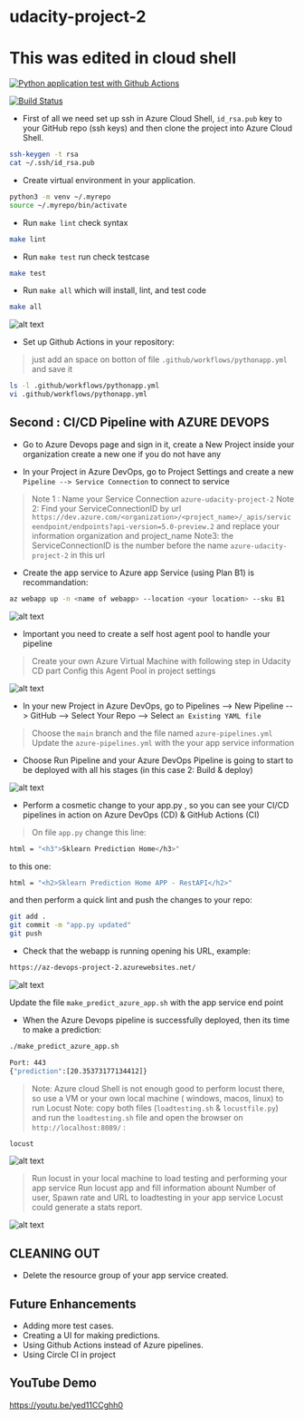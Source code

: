 # udacity-project-2

# This was edited in cloud shell

[![Python application test with Github Actions](https://github.com/huy-js/azure-udacity-project-2/actions/workflows/pythonapp.yml/badge.svg)](https://github.com/huy-js/azure-udacity-project-2/actions/workflows/pythonapp.yml)

[![Build Status](https://dev.azure.com/huycntt/azure-udacity-project-2/_apis/build/status/huy-js.azure-udacity-project-2?branchName=main)](https://dev.azure.com/huycntt/azure-udacity-project-2/_build/latest?definitionId=20&branchName=main)

* First of all we need set up ssh in Azure Cloud Shell, `id_rsa.pub` key to your GitHub repo (ssh keys) and then clone the project into Azure Cloud Shell.

```sh
ssh-keygen -t rsa
cat ~/.ssh/id_rsa.pub
```

* Create virtual environment in your application.

```sh
python3 -m venv ~/.myrepo
source ~/.myrepo/bin/activate
```
* Run `make lint` check syntax

```sh
make lint
```
* Run `make test` run check testcase

```sh
make test
```
* Run `make all` which will install, lint, and test code

```sh
make all
```

![alt text](https://github.com/huy-js/azure-udacity-project-2/blob/main/images/make-all.png)

* Set up Github Actions in your repository:

> just add an space on botton of file `.github/workflows/pythonapp.yml` and save it

```sh
ls -l .github/workflows/pythonapp.yml
vi .github/workflows/pythonapp.yml
```

## Second : CI/CD Pipeline with AZURE DEVOPS

* Go to Azure Devops page and sign in it, create a New Project inside your organization create a new one if you do not have any

* In your Project in Azure DevOps, go to Project Settings and create a new `Pipeline --> Service Connection` to connect to service

> Note 1 : Name your Service Connection `azure-udacity-project-2`
> Note 2: Find your ServiceConnectionID by url `https://dev.azure.com/<organization>/<project_name>/_apis/serviceendpoint/endpoints?api-version=5.0-preview.2` and replace your information organization and project_name
> Note3: the ServiceConnectionID is the number before the name `azure-udacity-project-2` in this url

* Create the app service to Azure app Service (using Plan B1) is recommandation:

```sh
az webapp up -n <name of webapp> --location <your location> --sku B1
```
![alt text](https://github.com/huy-js/azure-udacity-project-2/blob/main/images/appservice.png)

* Important you need to create a self host agent pool to handle your pipeline
> Create your own Azure Virtual Machine with following step in Udacity CD part
> Config this Agent Pool in project settings

![alt text](https://github.com/huy-js/azure-udacity-project-2/blob/main/images/agentpool.png)

* In your new Project in Azure DevOps, go to Pipelines --> New Pipeline --> GitHub --> Select Your Repo --> Select `an Existing YAML file`

> Choose the `main` branch and the file named `azure-pipelines.yml`
> Update the `azure-pipelines.yml` with the your app service information

* Choose Run Pipeline and your Azure DevOps Pipeline is going to start to be deployed with all his stages (in this case 2: Build & deploy)

![alt text](https://github.com/huy-js/azure-udacity-project-2/blob/main/images/custom-yaml-file.png)

* Perform a cosmetic change to your app.py , so you can see your CI/CD pipelines in action on Azure DevOps (CD) & GitHub Actions (CI)

> On file `app.py` change this line:

```sh
html = "<h3">Sklearn Prediction Home</h3>"
```

to this one:

```sh
html = "<h2>Sklearn Prediction Home APP - RestAPI</h2>"
```

and then perform a quick lint and push the changes to your repo:

```sh
git add .
git commit -m "app.py updated"
git push
```

* Check that the webapp is running opening his URL, example:

```sh
https://az-devops-project-2.azurewebsites.net/
```
![alt text](https://github.com/huy-js/azure-udacity-project-2/blob/main/images/change_to_restapi.png)

Update the file `make_predict_azure_app.sh` with the app service end point

* When the Azure Devops pipeline is successfully deployed, then its time to make a prediction:

```sh
./make_predict_azure_app.sh
```

```sh
Port: 443
{"prediction":[20.35373177134412]}
```

> Note: Azure cloud Shell is not enough good to perform locust there, so use a VM or your own local machine ( windows, macos, linux) to run Locust
> Note: copy both files (`loadtesting.sh` & `locustfile.py`) and run the `loadtesting.sh` file and open the browser on `http://localhost:8089/` :

```sh
locust
```

![alt text](https://github.com/huy-js/azure-udacity-project-2/blob/main/images/locust-ui.png)

> Run locust in your local machine to load testing and performing your app service
> Run locust app and fill information abount Number of user, Spawn rate and URL to loadtesting in your app service
> Locust could generate a stats report.

![alt text](https://github.com/huy-js/azure-udacity-project-2/blob/main/images/locust.png)

## CLEANING OUT

* Delete the resource group of your app service created.

## Future Enhancements

* Adding more test cases.
* Creating a UI for making predictions.
* Using Github Actions instead of Azure pipelines. 
* Using Circle CI in project

## YouTube Demo
https://youtu.be/yed11CCghh0